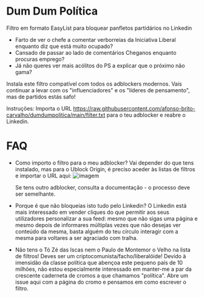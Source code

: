 # Dum Dum Política
Filtro em formato EasyList para bloquear panfletos partidários no Linkedin

 - Farto de ver o chefe a comentar verborreias da Iniciativa Liberal enquanto diz que está muito ocupado?
 - Cansado de passar ao lado de comentários Cheganos enquanto procuras emprego?
 - Já não queres ver mais acólitos do PS a explicar que o próximo não gama?

Instala este filtro compatível com todos os adblockers modernos. Vais continuar a levar com os "influenciadores" e os "líderes de pensamento", mas de partidos estás safo!

Instruções:
Importa o URL https://raw.githubusercontent.com/afonso-brito-carvalho/dumdumpolitica/main/filter.txt para o teu adblocker e reabre o Linkedin.


# FAQ

 - Como importo o filtro para o meu adblocker?
   Vai depender do que tens instalado, mas para o Ublock Origin, é preciso aceder às listas de filtros e importar o URL aqui:
   ![imagem](https://github.com/afonso-brito-carvalho/dumdumpolitica/assets/49483807/0ff7ad79-fcaa-4c77-a92f-1b3ed9b44f6e)

   Se tens outro adblocker, consulta a documentação - o processo deve ser semelhante.

 - Porque é que não bloqueias isto tudo pelo Linkedin?
   O Linkedin está mais interessado em vender cliques do que permitir aos seus utilizadores personalizar a sua feed: mesmo que não sigas uma página e mesmo depois de informares múltiplas vezes que não desejas ver conteúdo da mesma, basta alguém do teu círculo    interagir com a mesma para voltares a ser agraciado com tralha.

 - Não tens o Tó Zé das Iscas nem o Paulo de Montemor o Velho na lista de filtros! Deves ser um criptocomunista/facho/liberalóide!
   Devido à imensidão da classe política que abençoa este pequeno país de 10 milhões, não estou especialmente interessado em manter-me a par da crescente caderneta de cromos a que chamamos "política". Abre um issue aqui com a página do cromo e pensamos em        como escrever o filtro.


